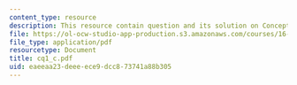 ```yaml
---
content_type: resource
description: This resource contain question and its solution on Concept questions.
file: https://ol-ocw-studio-app-production.s3.amazonaws.com/courses/16-540-internal-flows-in-turbomachines-spring-2006/eaeeaa23deeeece9dcc873741a88b305_cq1_c.pdf
file_type: application/pdf
resourcetype: Document
title: cq1_c.pdf
uid: eaeeaa23-deee-ece9-dcc8-73741a88b305
---
```

